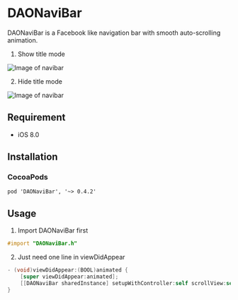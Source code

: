 # DAONaviBar
DAONaviBar is a Facebook like navigation bar with smooth auto-scrolling animation.

1. Show title mode

![Image of navibar](https://media.giphy.com/media/3o7aCUBZMeE0SEwYX6/giphy.gif)

2. Hide title mode

![Image of navibar](https://media.giphy.com/media/aMkjGZk8fA8HC/giphy.gif)

## Requirement ##
- iOS 8.0

## Installation ##
### CocoaPods ###
```
pod 'DAONaviBar', '~> 0.4.2'
```

## Usage ##
1. Import DAONaviBar first
```objective-c
#import "DAONaviBar.h"
```

2. Just need one line in viewDidAppear
```objective-c
- (void)viewDidAppear:(BOOL)animated {
    [super viewDidAppear:animated];
    [[DAONaviBar sharedInstance] setupWithController:self scrollView:self.scrollViewToTrack hideTitle:NO];
}
```
